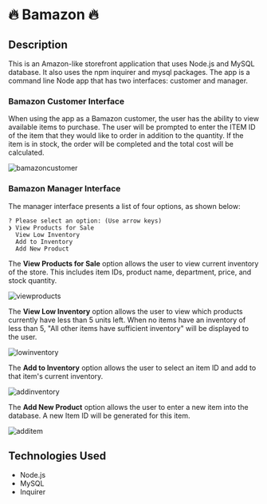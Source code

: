 # :fire: Bamazon :fire:

## Description
This is an Amazon-like storefront application that uses Node.js and MySQL database. It also uses the npm inquirer and mysql packages. The app is a command line Node app that has two interfaces: customer and manager.

### Bamazon Customer Interface
When using the app as a Bamazon customer, the user has the ability to view available items to purchase. The user will be prompted to enter the ITEM ID of the item that they would like to order in addition to the quantity. If the item is in stock, the order will be completed and the total cost will be calculated. 

![bamazoncustomer](https://user-images.githubusercontent.com/25389907/30236563-2d0ffc9a-94d1-11e7-8b1e-1b225d18fd1d.PNG)

### Bamazon Manager Interface
The manager interface presents a list of four options, as shown below: 

	? Please select an option: (Use arrow keys)
	❯ View Products for Sale 
	  View Low Inventory 
	  Add to Inventory 
	  Add New Product

The **View Products for Sale** option allows the user to view current inventory of the store. This includes item IDs, product name, department, price, and stock quantity.

![viewproducts](https://user-images.githubusercontent.com/25389907/30236642-dff8f7de-94d2-11e7-9cf3-6a5d327429b4.PNG)

The **View Low Inventory** option allows the user to view which products currently have less than 5 units left. When no items have an inventory of less than 5, "All other items have sufficient inventory" will be displayed to the user.

![lowinventory](https://user-images.githubusercontent.com/25389907/30236670-6ee2b476-94d3-11e7-94d4-84c703a9c9a9.PNG)

The **Add to Inventory** option allows the user to select an item ID and add to that item's current inventory.

![addinventory](https://user-images.githubusercontent.com/25389907/30236676-a058d9c2-94d3-11e7-99d0-82c7226001cd.PNG)

The **Add New Product** option allows the user to enter a new item into the database. A new Item ID will be generated for this item.

![additem](https://user-images.githubusercontent.com/25389907/30236688-e77666a8-94d3-11e7-955f-696b0499ccd5.PNG)

## Technologies Used
- Node.js
- MySQL
- Inquirer


